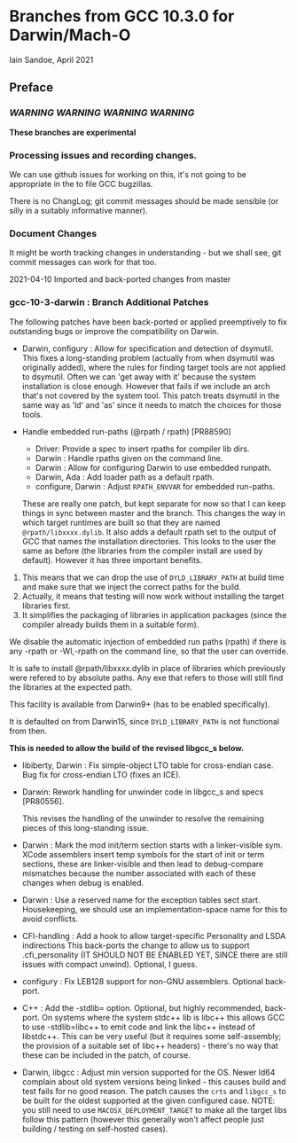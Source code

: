 # Branches from GCC 10.3.0 for Darwin/Mach-O 

Iain Sandoe, April 2021

## Preface

### *WARNING* *WARNING* *WARNING* *WARNING*

**These branches are experimental**

### Processing issues and recording changes.

We can use github issues for working on this, it's not going to be appropriate
in the to file GCC bugzillas.

There is no ChangLog; git commit messages should be made sensible (or silly in
a suitably informative manner).

### Document Changes

It might be worth tracking changes in understanding - but we shall see,
git commit messages can work for that too.

2021-04-10 Imported and back-ported changes from master


### gcc-10-3-darwin : Branch Additional Patches

The following patches have been back-ported or applied preemptively to fix outstanding bugs or improve the compatibility on Darwin.

* Darwin, configury : Allow for specification and detection of dsymutil.
  This fixes a long-standing problem (actually from when dsymutil was originally added), where the rules for finding target tools are not applied to dsymutil.  Often we can 'get away with it' because the system installation is close enough.  However that fails if we include an arch that's not covered by the system tool.  This patch treats dsymutil in the same way as 'ld' and 'as' since it needs to match the choices for those tools.

* Handle embedded run-paths (@rpath / rpath) [PR88590]
  - Driver: Provide a spec to insert rpaths for compiler lib dirs.
  - Darwin : Handle rpaths given on the command line.
  - Darwin : Allow for configuring Darwin to use embedded runpath.
  - Darwin, Ada : Add loader path as a default rpath.
  - configure, Darwin : Adjust ```RPATH_ENVVAR``` for embedded run-paths.

  These are really one patch, but kept separate for now so that I can keep things in sync between master and the branch.  This changes the way in which target runtimes are built so that they are named ```@rpath/libxxxx.dylib```.  It also adds a default rpath set to the output of GCC that names the installation directories.  This looks to the user the same as before (the libraries from the compiler install are used by default).  However it has three important benefits.
 1.  This means that we can drop the use of ```DYLD_LIBRARY_PATH``` at build time and make sure that we inject the correct paths for the build.
 2.  Actually, it means that testing will now work without installing the target libraries first.
 3.  It simplifies the packaging of libraries in application packages (since the compiler already builds them in a suitable form).

  We disable the automatic injection of embedded run paths (rpath) if there is any -rpath or -Wl,-rpath on the command line, so that the user can override.
  
  It is safe to install @rpath/libxxxx.dylib in place of libraries which previously were refered to by absolute paths.  Any exe that refers to those will still find the libraries at the expected path.
  
  This facility is available from Darwin9+ (has to be enabled specifically).

  It is defaulted on from Darwin15, since ```DYLD_LIBRARY_PATH``` is not functional from then.

  **This is needed to allow the build of the revised libgcc_s below.**

* libiberty, Darwin : Fix simple-object LTO table for cross-endian case.
  Bug fix for cross-endian LTO (fixes an ICE).

* Darwin: Rework handling for unwinder code in libgcc_s and specs [PR80556].

  This revises the handling of the unwinder to resolve the remaining pieces of this long-standing issue.

* Darwin : Mark the mod init/term section starts with a linker-visible sym.
  XCode assemblers insert temp symbols for the start of init or term sections, these are linker-visible and then lead to debug-compare mismatches because the number associated with each of these changes when debug is enabled.

* Darwin : Use a reserved name for the exception tables sect start.
  Housekeeping, we should use an implementation-space name for this to avoid conflicts.
  
* CFI-handling : Add a hook to allow target-specific Personality and LSDA indirections
  This back-ports the change to allow us to support .cfi_personality (IT SHOULD NOT BE ENABLED YET, SINCE there are still issues with compact unwind).  Optional, I guess.
  
* configury : Fix LEB128 support for non-GNU assemblers.
 Optional back-port.
 
* C++ : Add the -stdlib= option.
  Optional, but highly recommended, back-port.  On systems where the system stdc++ lib is libc++ this allows GCC to use -stdlib=libc++ to emit code and link the libc++ instead of libstdc++.  This can be very useful (but it requires some self-assembly; the provision of a suitable set of libc++ headers) - there's no way that these can be included in the patch, of course.

* Darwin, libgcc : Adjust min version supported for the OS.
  Newer ld64 complain about old system versions being linked - this causes build and test fails for no good reason.  The patch causes the ```crts``` and ```libgcc_s``` to be built for the oldest supported at the given configured case.  NOTE: you still need to use ```MACOSX_DEPLOYMENT_TARGET``` to make all the target libs follow this pattern (however this generally won't affect people just building / testing on self-hosted cases).


